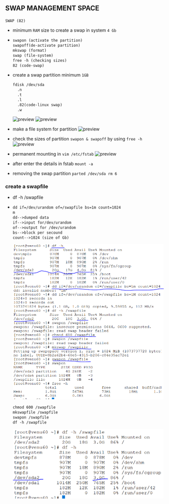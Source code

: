 ## SWAP MANAGEMENT SPACE
 `SWAP (82)`

* minimum  `RAM` size to create a swap in system `4 Gb`

* ```
  swapon (activate the partition)
  swapoff(de-activate partition) 
  mkswap (format)
  swap (file-system)
  free -h (checking sizes)
  82 (code-swap) 
  ```

* create a swap partition minimum `1GB`

   ```
   fdisk /dev/sda
     .n
     .t
     .l
     .82(code-linux swap)
     .w
   ```
  ![preview](images/swap0.PNG)
  ![preview](images/swap1.PNG) 
* make a file system for partition 
  ![preview](images/swap2.PNG)
* check the sizes of partition `swapon & swapoff` by using `free -h`
  ![preview](images/swap3.PNG)

* permanent mounting in `vim /etc/fstab`
  ![preview](images/swap4.PNG)       
* after enter the details in fstab `mount -a`

* removing the swap partition `parted /dev/sda rm 6`

### create a swapfile

*  df -h /swapfile

* ```
  dd if=/dev/urandom of=/swapfile bs=1m count=1024
  m 
  dd-->dumped data
  if-->input for/dev/urandom
  of-->output for /dev/urandom
  bs-->block per secound
  count-->1024 (size of Gb)
  ```
  ![preview](images/swap5.PNG)

  ```
  chmod 600 /swapfile
  mkswapfile /swapfile
  swapon /swapfile
  df -h /swapfile
  ```
  ![preview](images/swap6.PNG)



